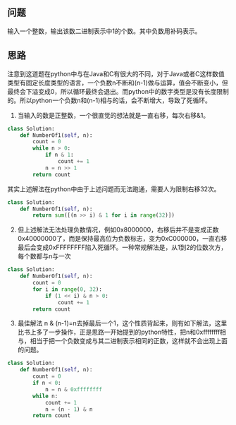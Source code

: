 ## 问题
输入一个整数，输出该数二进制表示中1的个数。其中负数用补码表示。

## 思路
注意到这道题在python中与在Java和C有很大的不同，对于Java或者C这样数值类型有固定长度类型的语言，一个负数n不断和(n-1)做与运算，值会不断变小，但最终会下溢变成0，所以循环最终会退出。而python中的数字类型是没有长度限制的。所以python一个负数n和(n-1)相与的话，会不断增大，导致了死循环。

1. 当输入的数是正整数，一个很直觉的想法就是一直右移，每次右移&1。
```python
class Solution:
    def NumberOf1(self, n):
        count = 0
        while n > 0:
            if n & 1:
                count += 1
            n = n >> 1
        return count
```
其实上述解法在python中由于上述问题而无法跑通，需要人为限制右移32次。
```python
class Solution:
    def NumberOf1(self, n):
        return sum([(n >> i) & 1 for i in range(32)])
```
2. 但上述解法无法处理负数情况，例如0x8000000，右移后并不是变成正数0x40000000了，而是保持最高位为负数标志，变为0xC000000，一直右移最后会变成0xFFFFFFFF陷入死循环。一种常规解法是，从1到2的位数次方，每个数都与n与一次
```python
class Solution:
    def NumberOf1(self, n):
        count = 0
        for i in range(0, 32):
            if (1 << i) & n > 0:
                count += 1
        return count
```
3. 最佳解法
n & (n-1)=n去掉最后一个1，这个性质背起来，则有如下解法，这里比书上多了一步操作，正是思路一开始提到的python特性，把n和0xffffffff相与，相当于把一个负数变成与其二进制表示相同的正数，这样就不会出现上面的问题。
```python
class Solution:
    def NumberOf1(self, n):
        count = 0
        if n < 0:
            n = n & 0xffffffff
        while n:
            count += 1
            n = (n - 1) & n
        return count
```

